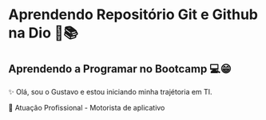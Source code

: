 # Aprendendo Repositório Git e Github na Dio 📖📚

## Aprendendo a Programar no Bootcamp 💻😁

✨ Olá, sou o Gustavo e estou iniciando minha trajétoria em TI.

🚗 Atuação Profissional - Motorista de aplicativo  
